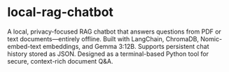 # local-rag-chatbot
A local, privacy-focused RAG chatbot that answers questions from PDF or text documents—entirely offline. Built with LangChain, ChromaDB, Nomic-embed-text embeddings, and Gemma 3:12B. Supports persistent chat history stored as JSON. Designed as a terminal-based Python tool for secure, context-rich document Q&amp;A.
